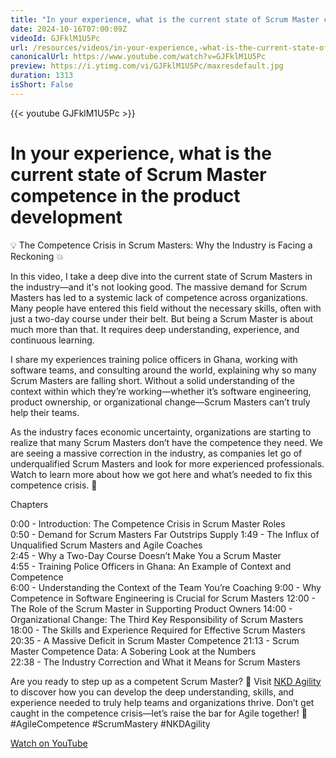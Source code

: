 ```yaml
---
title: "In your experience, what is the current state of Scrum Master competence in the product development"
date: 2024-10-16T07:00:09Z
videoId: GJFklM1U5Pc
url: /resources/videos/in-your-experience,-what-is-the-current-state-of-scrum-master-competence-in-the-product-development
canonicalUrl: https://www.youtube.com/watch?v=GJFklM1U5Pc
preview: https://i.ytimg.com/vi/GJFklM1U5Pc/maxresdefault.jpg
duration: 1313
isShort: False
---
```


{{< youtube GJFklM1U5Pc >}}

# In your experience, what is the current state of Scrum Master competence in the product development

💡 The Competence Crisis in Scrum Masters: Why the Industry is Facing a Reckoning 💥

In this video, I take a deep dive into the current state of Scrum Masters in the industry—and it's not looking good. The massive demand for Scrum Masters has led to a systemic lack of competence across organizations. Many people have entered this field without the necessary skills, often with just a two-day course under their belt. But being a Scrum Master is about much more than that. It requires deep understanding, experience, and continuous learning.

I share my experiences training police officers in Ghana, working with software teams, and consulting around the world, explaining why so many Scrum Masters are falling short. Without a solid understanding of the context within which they’re working—whether it’s software engineering, product ownership, or organizational change—Scrum Masters can’t truly help their teams. 

As the industry faces economic uncertainty, organizations are starting to realize that many Scrum Masters don’t have the competence they need. We are seeing a massive correction in the industry, as companies let go of underqualified Scrum Masters and look for more experienced professionals. Watch to learn more about how we got here and what’s needed to fix this competence crisis. 🚀

Chapters

0:00 - Introduction: The Competence Crisis in Scrum Master Roles  
0:50 - Demand for Scrum Masters Far Outstrips Supply
1:49 - The Influx of Unqualified Scrum Masters and Agile Coaches  
2:45 - Why a Two-Day Course Doesn’t Make You a Scrum Master  
4:55 - Training Police Officers in Ghana: An Example of Context and Competence  
6:00 - Understanding the Context of the Team You’re Coaching 
9:00 - Why Competence in Software Engineering is Crucial for Scrum Masters 
12:00 - The Role of the Scrum Master in Supporting Product Owners 
14:00 - Organizational Change: The Third Key Responsibility of Scrum Masters
18:00 - The Skills and Experience Required for Effective Scrum Masters  
20:35 - A Massive Deficit in Scrum Master Competence 
21:13 - Scrum Master Competence Data: A Sobering Look at the Numbers  
22:38 - The Industry Correction and What it Means for Scrum Masters

Are you ready to step up as a competent Scrum Master? 🌱 Visit [NKD Agility](https://www.nkdagility.com) to discover how you can develop the deep understanding, skills, and experience needed to truly help teams and organizations thrive. Don’t get caught in the competence crisis—let’s raise the bar for Agile together! 🚀 #AgileCompetence #ScrumMastery #NKDAgility

[Watch on YouTube](https://www.youtube.com/watch?v=GJFklM1U5Pc)
